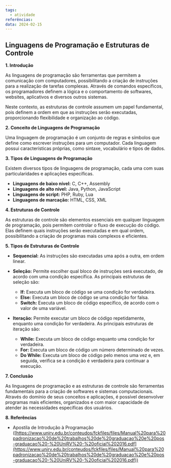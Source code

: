 ```yaml
---
tags:
  - atividade
referências: 
data: 2024-02-15
---
```

## Linguagens de Programação e Estruturas de Controle

**1. Introdução**

As linguagens de programação são ferramentas que permitem a comunicação com computadores, possibilitando a criação de instruções para a realização de tarefas complexas. Através de comandos específicos, os programadores definem a lógica e o comportamento de softwares, websites, aplicativos e diversos outros sistemas.

Neste contexto, as estruturas de controle assumem um papel fundamental, pois definem a ordem em que as instruções serão executadas, proporcionando flexibilidade e organização ao código.

**2. Conceito de Linguagens de Programação**

Uma linguagem de programação é um conjunto de regras e símbolos que define como escrever instruções para um computador. Cada linguagem possui características próprias, como sintaxe, vocabulário e tipos de dados.

**3. Tipos de Linguagens de Programação**

Existem diversos tipos de linguagens de programação, cada uma com suas particularidades e aplicações específicas.

- **Linguagens de baixo nível:** C, C++, Assembly
- **Linguagens de alto nível:** Java, Python, JavaScript
- **Linguagens de script:** PHP, Ruby, Lua
- **Linguagens de marcação:** HTML, CSS, XML

**4. Estruturas de Controle**

As estruturas de controle são elementos essenciais em qualquer linguagem de programação, pois permitem controlar o fluxo de execução do código. Elas definem quais instruções serão executadas e em qual ordem, possibilitando a criação de programas mais complexos e eficientes.

**5. Tipos de Estruturas de Controle**

- **Sequencial:** As instruções são executadas uma após a outra, em ordem linear.
- **Seleção:** Permite escolher qual bloco de instruções será executado, de acordo com uma condição específica. As principais estruturas de seleção são:
    
    - **If:** Executa um bloco de código se uma condição for verdadeira.
    - **Else:** Executa um bloco de código se uma condição for falsa.
    - **Switch:** Executa um bloco de código específico, de acordo com o valor de uma variável.
    
- **Iteração:** Permite executar um bloco de código repetidamente, enquanto uma condição for verdadeira. As principais estruturas de iteração são:
    
    - **While:** Executa um bloco de código enquanto uma condição for verdadeira.
    - **For:** Executa um bloco de código um número determinado de vezes.
    - **Do While:** Executa um bloco de código pelo menos uma vez e, em seguida, verifica se a condição é verdadeira para continuar a execução.
    

**7. Conclusão**

As linguagens de programação e as estruturas de controle são ferramentas fundamentais para a criação de softwares e sistemas computacionais. Através do domínio de seus conceitos e aplicações, é possível desenvolver programas mais eficientes, organizados e com maior capacidade de atender às necessidades específicas dos usuários.

**8. Referências**

- Apostila de Introdução à Programação ([https://www.unirv.edu.br/conteudos/fckfiles/files/Manual%20para%20padronizacao%20de%20trabalhos%20de%20graduacao%20e%20pos-graduacao%20-%20UniRV%20-%20oficial%202016.pdf](https://www.unirv.edu.br/conteudos/fckfiles/files/Manual%20para%20padronizacao%20de%20trabalhos%20de%20graduacao%20e%20pos-graduacao%20-%20UniRV%20-%20oficial%202016.pdf))